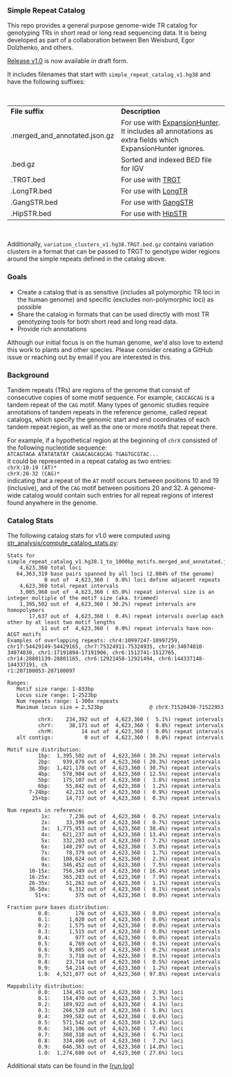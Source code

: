 

### Simple Repeat Catalog

This repo provides a general purpose genome-wide TR catalog for genotyping TRs in short read or long read sequencing data. 
It is being developed as part of a collaboration between Ben Weisburd, Egor Dolzhenko, and others. 

[Release v1.0](https://github.com/broadinstitute/tandem-repeat-catalogs/releases/tag/v1.0) is now available in draft form. 

It includes filenames that start with `simple_repeat_catalog_v1.hg38` and have the following suffixes:

<br />
<table>
<tr><td><b>File suffix</b></td><td><b>Description</b></td></tr>
<tr><td>.merged_and_annotated.json.gz</td><td>For use with <a href="https://github.com/Illumina/ExpansionHunter">ExpansionHunter</a>. It includes all annotations as extra fields which ExpansionHunter ignores.</td></tr>
<tr><td>.bed.gz</td><td>Sorted and indexed BED file for IGV</td></tr>
<tr><td>.TRGT.bed</td><td>For use with <a href="https://github.com/PacificBiosciences/trgt">TRGT</a></td></tr>
<tr><td>.LongTR.bed</td><td>For use with <a href="https://github.com/gymrek-lab/LongTR">LongTR</a></td></tr>
<tr><td>.GangSTR.bed</td><td>For use with <a href="https://github.com/gymreklab/GangSTR">GangSTR</a></td></tr>
<tr><td>.HipSTR.bed</td><td>For use with <a href="https://github.com/HipSTR-Tool/HipSTR">HipSTR</a></td></tr>
</table>
<br />

Additionally, `variation_clusters_v1.hg38.TRGT.bed.gz` contains variation clusters in a format that can be passed to TRGT to genotype wider regions around the simple repeats defined in the catalog above. 

### Goals

- Create a catalog that is as sensitive (includes all polymorphic TR loci in the human genome) and specific (excludes non-polymorphic loci) as possible
- Share the catalog in formats that can be used directly with most TR genotyping tools for both short read and long read data. 
- Provide rich annotations

Although our initial focus is on the human genome, we'd also love to extend this work to plants and other species. Please consider creating a GitHub issue or reaching out by email if you are interested in this.

### Background

Tandem repeats (TRs) are regions of the genome that consist of consecutive copies of some motif sequence. For example, `CAGCAGCAG` is a tandem repeat of the `CAG` motif. Many types of genomic studies require annotations of tandem repeats in the reference genome, called repeat catalogs, which specify the genomic start and end coordinates of each tandem repeat region, as well as the one or more motifs that repeat there. 

For example, if a hypothetical region at the beginning of `chrX` consisted of the following nucleotide sequence:  
`ATCAGTAGA ATATATATAT CAGACAGCAGCAG TGAGTGCGTAC...`  
it could be represented in a repeat catalog as two entries:  
`chrX:10-19 (AT)*`  
`chrX:20-32 (CAG)*`   
indicating that a repeat of the `AT` motif occurs between positions 10 and 19 (inclusive), and of the `CAG` motif between positions 20 and 32.
A genome-wide catalog would contain such entries for all repeat regions of interest found anywhere in the genome. 


### Catalog Stats

The following catalog stats for v1.0 were computed using [str_analysis/compute_catalog_stats.py](https://github.com/broadinstitute/str-analysis/blob/main/str_analysis/compute_catalog_stats.py):

```
Stats for simple_repeat_catalog_v1.hg38.1_to_1000bp_motifs.merged_and_annotated.json.gz:
    4,623,360 total loci
   64,363,319 base pairs spanned by all loci (2.084% of the genome)
            0 out of  4,623,360 (  0.0%) loci define adjacent repeats
    4,623,360 total repeat intervals
    3,005,968 out of  4,623,360 ( 65.0%) repeat interval size is an integer multiple of the motif size (aka. trimmed)
    1,395,502 out of  4,623,360 ( 30.2%) repeat intervals are homopolymers
       17,637 out of  4,623,360 (  0.4%) repeat intervals overlap each other by at least two motif lengths
           11 out of  4,623,360 (  0.0%) repeat intervals have non-ACGT motifs
Examples of overlapping repeats: chr4:10997247-10997259, chr17:54429149-54429165, chr7:75324911-75324935, chr10:34074010-34074030, chr1:17191894-17191906, chr6:1512741-1512765, chr14:28801139-28801165, chr6:12921458-12921494, chr6:144337148-144337191, ch
r1:207100053-207100097

Ranges:
   Motif size range: 1-833bp
   Locus size range: 1-2523bp
   Num repeats range: 1-300x repeats
   Maximum locus size = 2,523bp               @ chrX:71520430-71522953

          chrX:    234,392 out of  4,623,360 (  5.1%) repeat intervals
          chrY:     38,171 out of  4,623,360 (  0.8%) repeat intervals
          chrM:         14 out of  4,623,360 (  0.0%) repeat intervals
   alt contigs:          0 out of  4,623,360 (  0.0%) repeat intervals

Motif size distribution:
          1bp:  1,395,502 out of  4,623,360 ( 30.2%) repeat intervals
          2bp:    939,879 out of  4,623,360 ( 20.3%) repeat intervals
          3bp:  1,421,178 out of  4,623,360 ( 30.7%) repeat intervals
          4bp:    578,904 out of  4,623,360 ( 12.5%) repeat intervals
          5bp:    175,107 out of  4,623,360 (  3.8%) repeat intervals
          6bp:     55,842 out of  4,623,360 (  1.2%) repeat intervals
       7-24bp:     42,231 out of  4,623,360 (  0.9%) repeat intervals
        25+bp:     14,717 out of  4,623,360 (  0.3%) repeat intervals

Num repeats in reference:
           1x:      7,236 out of  4,623,360 (  0.2%) repeat intervals
           2x:     33,399 out of  4,623,360 (  0.7%) repeat intervals
           3x:  1,775,953 out of  4,623,360 ( 38.4%) repeat intervals
           4x:    621,237 out of  4,623,360 ( 13.4%) repeat intervals
           5x:    332,203 out of  4,623,360 (  7.2%) repeat intervals
           6x:    140,297 out of  4,623,360 (  3.0%) repeat intervals
           7x:     78,379 out of  4,623,360 (  1.7%) repeat intervals
           8x:    108,624 out of  4,623,360 (  2.3%) repeat intervals
           9x:    346,452 out of  4,623,360 (  7.5%) repeat intervals
       10-15x:    756,349 out of  4,623,360 ( 16.4%) repeat intervals
       16-25x:    365,283 out of  4,623,360 (  7.9%) repeat intervals
       26-35x:     51,261 out of  4,623,360 (  1.1%) repeat intervals
       36-50x:      6,312 out of  4,623,360 (  0.1%) repeat intervals
         51+x:        375 out of  4,623,360 (  0.0%) repeat intervals

Fraction pure bases distribution:
          0.0:        176 out of  4,623,360 (  0.0%) repeat intervals
          0.1:      1,020 out of  4,623,360 (  0.0%) repeat intervals
          0.2:      1,575 out of  4,623,360 (  0.0%) repeat intervals
          0.3:      1,515 out of  4,623,360 (  0.0%) repeat intervals
          0.4:        977 out of  4,623,360 (  0.0%) repeat intervals
          0.5:      4,769 out of  4,623,360 (  0.1%) repeat intervals
          0.6:      9,805 out of  4,623,360 (  0.2%) repeat intervals
          0.7:      3,718 out of  4,623,360 (  0.1%) repeat intervals
          0.8:     23,714 out of  4,623,360 (  0.5%) repeat intervals
          0.9:     54,214 out of  4,623,360 (  1.2%) repeat intervals
          1.0:  4,521,877 out of  4,623,360 ( 97.8%) repeat intervals

Mappability distribution:
          0.0:    134,451 out of  4,623,360 (  2.9%) loci
          0.1:    154,470 out of  4,623,360 (  3.3%) loci
          0.2:    189,922 out of  4,623,360 (  4.1%) loci
          0.3:    266,520 out of  4,623,360 (  5.8%) loci
          0.4:    399,582 out of  4,623,360 (  8.6%) loci
          0.5:    571,542 out of  4,623,360 ( 12.4%) loci
          0.6:    343,106 out of  4,623,360 (  7.4%) loci
          0.7:    308,318 out of  4,623,360 (  6.7%) loci
          0.8:    334,406 out of  4,623,360 (  7.2%) loci
          0.9:    646,363 out of  4,623,360 ( 14.0%) loci
          1.0:  1,274,680 out of  4,623,360 ( 27.6%) loci
```

Additional stats can be found in the [[run log](https://raw.githubusercontent.com/broadinstitute/tandem-repeat-catalogs/main/all_steps.merge_and_annotate_loci.log)]



